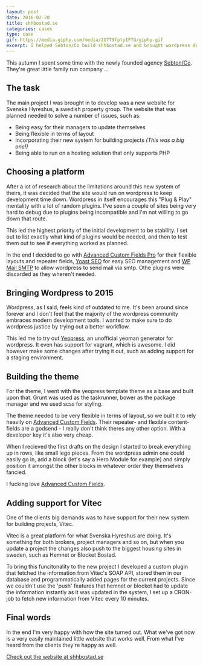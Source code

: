 ```yaml
---
layout: post
date: 2016-02-20
title: shhbostad.se
categories: cases
type: case
gif: https://media.giphy.com/media/2O7T9fptyIFTG/giphy.gif
excerpt: I helped Sebton/Co build shhbostad.se and brought wordpress development to modern times!
---
```


This autumn I spent some time with the newly founded agency [Sebton/Co][sebton]. They're great little family run company ...

## The task
The main project I was brought in to develop was a new website for Svenska Hyreshus, a swedish property group. The website that was planned needed to solve a number of issues, such as:

* Being easy for their managers to update themselves
* Being flexible in terms of layout
* Incorporating their new system for building projects *(This was a big one!)*
* Being able to run on a hosting solution that only supports PHP

## Choosing a platform
After a lot of research about the limitations around this new system of theirs, it was decided that the site would run on wordpress to keep development time down. Wordpress in itself encourages this "Plug & Play" mentality with a lot of random plugins. I've seen a couple of sites being very hard to debug due to plugins being incompatible and I'm not willing to go down that route. 

This led the highest priority of the initial development to be stability. I set out to list exactly what kind of plugins would be needed, and then to test them out to see if everything worked as planned.

In the end I decided to go with [Advanced Custom Fields Pro][acf] for their flexible layouts and repeater fields, [Yoast SEO][yoast] for easy SEO management and [WP Mail SMTP][smtp] to allow wordpress to send mail via smtp. Othe plugins were discarded as they wheren't needed. 

## Bringing Wordpress to 2015
Wordpress, as I said, feels kind of outdated to me. It's been around since forever and I don't feel that the majority of the wordpress community embraces modern development tools. I wanted to make sure to do wordpress justice by trying out a better workflow.

This led me to try out [Yeopress][yeo], an unofficial yeoman generator for wordpress. It even has support for vagrant, which is awesome. I did however make some changes after trying it out, such as adding support for a staging environment.

## Building the theme
For the theme, I went with the yeopress template theme as a base and built upon that. Grunt was used as the taskrunner, bower as the package manager and we used scss for styling.

The theme needed to be very flexible in terms of layout, so we built it to rely heavily on [Advanced Custom Fields][acf]. Their repeater- and flexible content-fields are a godsend - I really don't think theres any other option. With a developer key it's also very cheap.

When I recieved the first drafts on the design I started to break everything up in rows, like small lego pieces. From the wordpress admin one could easily go in, add a block (let's say a Hero Module for example) and simply position it amongst the other blocks in whatever order they themselves fancied.

I fucking love [Advanced Custom Fields][acf].

## Adding support for Vitec
One of the clients big demands was to have support for their new system for building projects, Vitec.

Vitec is a great platform for what Svenska Hyreshus are doing. It's something for both brokers, project managers and so on, but when you update a project the changes also push to the biggest housing sites in sweden, such as Hemnet or Blocket Bostad. 

To bring this funcitonality to the new project I developed a custom plugin that fetched the information from Vitec's SOAP API, stored them in our database and programmatically added pages for the current projects. Since we couldn't use the 'push' features that hemnet or blocket had to update the information instantly as it was updated in the system, I set up a CRON-job to fetch new information from Vitec every 10 minutes.

## Final words
In the end I'm very happy with how the site turned out. What we've got now is a very easily maintained little website that works well. From what I've heard from the clients they're happy as well.

[Check out the website at shhbostad.se][shhbostad]

[yeo]: https://github.com/wesleytodd/YeoPress
[sebton]: http://sebton.se/
[acf]: http://www.advancedcustomfields.com/pro/
[yoast]: https://yoast.com/wordpress/plugins/seo/
[smtp]: https://wordpress.org/plugins/wp-mail-smtp/
[shhbostad]: http://shhbostad.se
